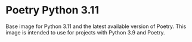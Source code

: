 # Poetry Python 3.11

Base image for Python 3.11 and the latest available version of Poetry. This
image is intended to use for projects with Python 3.9 and Poetry.

